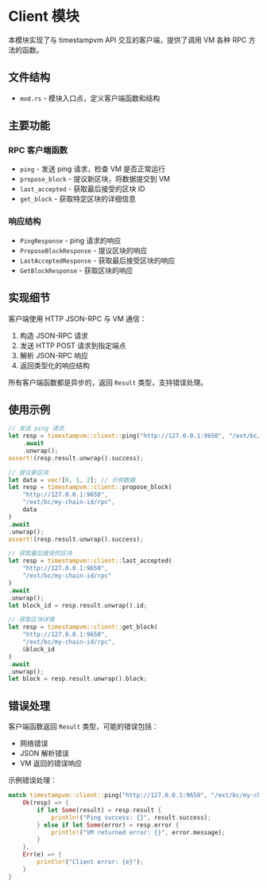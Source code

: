 # Client 模块

本模块实现了与 timestampvm API 交互的客户端，提供了调用 VM 各种 RPC 方法的函数。

## 文件结构

- `mod.rs` - 模块入口点，定义客户端函数和结构

## 主要功能

### RPC 客户端函数

- `ping` - 发送 ping 请求，检查 VM 是否正常运行
- `propose_block` - 提议新区块，将数据提交到 VM
- `last_accepted` - 获取最后接受的区块 ID
- `get_block` - 获取特定区块的详细信息

### 响应结构

- `PingResponse` - ping 请求的响应
- `ProposeBlockResponse` - 提议区块的响应
- `LastAcceptedResponse` - 获取最后接受区块的响应
- `GetBlockResponse` - 获取区块的响应

## 实现细节

客户端使用 HTTP JSON-RPC 与 VM 通信：

1. 构造 JSON-RPC 请求
2. 发送 HTTP POST 请求到指定端点
3. 解析 JSON-RPC 响应
4. 返回类型化的响应结构

所有客户端函数都是异步的，返回 `Result` 类型，支持错误处理。

## 使用示例

```rust
// 发送 ping 请求
let resp = timestampvm::client::ping("http://127.0.0.1:9650", "/ext/bc/my-chain-id/rpc")
    .await
    .unwrap();
assert!(resp.result.unwrap().success);

// 提议新区块
let data = vec![0, 1, 2]; // 示例数据
let resp = timestampvm::client::propose_block(
    "http://127.0.0.1:9650", 
    "/ext/bc/my-chain-id/rpc", 
    data
)
.await
.unwrap();
assert!(resp.result.unwrap().success);

// 获取最后接受的区块
let resp = timestampvm::client::last_accepted(
    "http://127.0.0.1:9650", 
    "/ext/bc/my-chain-id/rpc"
)
.await
.unwrap();
let block_id = resp.result.unwrap().id;

// 获取区块详情
let resp = timestampvm::client::get_block(
    "http://127.0.0.1:9650", 
    "/ext/bc/my-chain-id/rpc", 
    &block_id
)
.await
.unwrap();
let block = resp.result.unwrap().block;
```

## 错误处理

客户端函数返回 `Result` 类型，可能的错误包括：

- 网络错误
- JSON 解析错误
- VM 返回的错误响应

示例错误处理：

```rust
match timestampvm::client::ping("http://127.0.0.1:9650", "/ext/bc/my-chain-id/rpc").await {
    Ok(resp) => {
        if let Some(result) = resp.result {
            println!("Ping success: {}", result.success);
        } else if let Some(error) = resp.error {
            println!("VM returned error: {}", error.message);
        }
    },
    Err(e) => {
        println!("Client error: {e}");
    }
}
```
